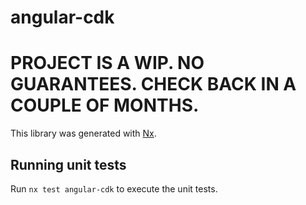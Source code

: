 # angular-cdk
# PROJECT IS A WIP. NO GUARANTEES. CHECK BACK IN A COUPLE OF MONTHS.

This library was generated with [Nx](https://nx.dev).

## Running unit tests

Run `nx test angular-cdk` to execute the unit tests.
